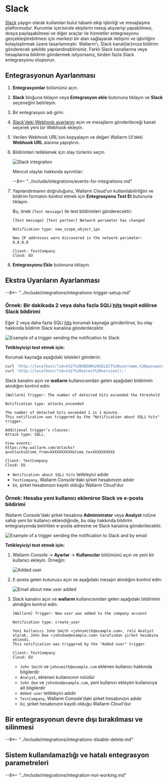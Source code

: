 # Slack

[Slack](https://slack.com/) yaygın olarak kullanılan bulut tabanlı ekip işbirliği ve mesajlaşma platformudur. Kurumlar içerisinde ekiplerin mesaj alışverişi yapabilmesi, dosya paylaşabilmesi ve diğer araçlar ile hizmetler entegrasyonu gerçekleştirebilmesi için merkezi bir alan sağlayarak iletişimi ve işbirliğini kolaylaştırmak üzere tasarlanmıştır. Wallarm'ı, Slack kanal(lar)ınıza bildirim gönderecek şekilde yapılandırabilirsiniz. Farklı Slack kanallarına veya hesaplarına bildirim göndermek istiyorsanız, birden fazla Slack entegrasyonu oluşturun.

## Entegrasyonun Ayarlanması

1. **Entegrasyonlar** bölümünü açın.
1. **Slack** bloğuna tıklayın veya **Entegrasyon ekle** butonuna tıklayın ve **Slack** seçeneğini belirleyin.
1. Bir entegrasyon adı girin.
1. [Slack'deki Webhook ayarlarını](https://my.slack.com/services/new/incoming-webhook/) açın ve mesajların gönderileceği kanalı seçerek yeni bir Webhook ekleyin.
1. Verilen Webhook URL'sini kopyalayın ve değeri Wallarm UI'deki **Webhook URL** alanına yapıştırın.
1. Bildirimleri tetiklemek için olay türlerini seçin.

    ![Slack integration](../../../images/user-guides/settings/integrations/add-slack-integration.png)

    Mevcut olaylar hakkında ayrıntılar:
      
    --8<-- "../include/integrations/events-for-integrations.md"

1. Yapılandırmanın doğruluğunu, Wallarm Cloud'un kullanılabilirliğini ve bildirim formatını kontrol etmek için **Entegrasyonu Test Et** butonuna tıklayın.

    Bu, önek `[Test message]` ile test bildirimleri gönderecektir:

    ```
    [Test message] [Test partner] Network perimeter has changed

    Notification type: new_scope_object_ips

    New IP addresses were discovered in the network perimeter:
    8.8.8.8

    Client: TestCompany
    Cloud: EU
    ```

1. **Entegrasyonu Ekle** butonuna tıklayın.

## Ekstra Uyarıların Ayarlanması

--8<-- "../include/integrations/integrations-trigger-setup.md"

### Örnek: Bir dakikada 2 veya daha fazla SQLi [hits](../../../glossary-en.md#hit) tespit edilirse Slack bildirimi

Eğer 2 veya daha fazla SQLi [hits](../../../glossary-en.md#hit) korumalı kaynağa gönderilirse, bu olay hakkında bildirim Slack kanalına gönderilecektir.

![Example of a trigger sending the notification to Slack](../../../images/user-guides/triggers/trigger-example1.png)

**Tetikleyiciyi test etmek için:**

Korumalı kaynağa aşağıdaki istekleri gönderin:

```bash
curl 'http://localhost/?id=1%27%20UNION%20SELECT%20username,%20password%20FROM%20users--<script>prompt(1)</script>'
curl 'http://localhost/?id=1%27%20select%20version();'
```

Slack kanalını açın ve **wallarm** kullanıcısından gelen aşağıdaki bildirimin alındığını kontrol edin:

```
[Wallarm] Trigger: The number of detected hits exceeded the threshold

Notification type: attacks_exceeded

The number of detected hits exceeded 1 in 1 minute.
This notification was triggered by the "Notification about SQLi hits" trigger.

Additional trigger’s clauses:
Attack type: SQLi.

View events:
https://my.wallarm.com/attacks?q=attacks&time_from=XXXXXXXXXX&time_to=XXXXXXXXXX

Client: TestCompany
Cloud: EU
```

* `Notification about SQLi hits` tetikleyici adıdır  
* `TestCompany`, Wallarm Console'daki şirket hesabınızın adıdır  
* `EU`, şirket hesabınızın kayıtlı olduğu Wallarm Cloud'dur

### Örnek: Hesaba yeni kullanıcı eklenirse Slack ve e-posta bildirimi

Wallarm Console'daki şirket hesabına **Administrator** veya **Analyst** rolüne sahip yeni bir kullanıcı eklendiğinde, bu olay hakkında bildirim entegrasyonda belirtilen e-posta adresine ve Slack kanalına gönderilecektir.

![Example of a trigger sending the notification to Slack and by email](../../../images/user-guides/triggers/trigger-example2.png)

**Tetikleyiciyi test etmek için:**

1. Wallarm Console → **Ayarlar** → **Kullanıcılar** bölümünü açın ve yeni bir kullanıcı ekleyin. Örneğin:

    ![Added user](../../../images/user-guides/settings/integrations/webhook-examples/adding-user.png)
2. E-posta gelen kutunuzu açın ve aşağıdaki mesajın alındığını kontrol edin:

    ![Email about new user added](../../../images/user-guides/triggers/test-new-user-email-message.png)
3. Slack kanalını açın ve **wallarm** kullanıcısından gelen aşağıdaki bildirimin alındığını kontrol edin:

    ```
    [Wallarm] Trigger: New user was added to the company account
    
    Notification type: create_user
    
    Yeni kullanıcı John Smith <johnsmith@example.com>, rolü Analyst olarak, John Doe <johndoe@example.com> tarafından şirket hesabına eklendi.
    This notification was triggered by the "Added user" trigger.

    Client: TestCompany
    Cloud: EU
    ```

    * `John Smith` ve `johnsmith@example.com` eklenen kullanıcı hakkında bilgilerdir  
    * `Analyst`, eklenen kullanıcının rolüdür  
    * `John Doe` ve `johndoe@example.com`, yeni kullanıcı ekleyen kullanıcıya ait bilgilerdir  
    * `Added user` tetikleyici adıdır  
    * `TestCompany`, Wallarm Console'daki şirket hesabınızın adıdır  
    * `EU`, şirket hesabınızın kayıtlı olduğu Wallarm Cloud'dur

## Bir entegrasyonun devre dışı bırakılması ve silinmesi

--8<-- "../include/integrations/integrations-disable-delete.md"

## Sistem kullanılamazlığı ve hatalı entegrasyon parametreleri

--8<-- "../include/integrations/integration-not-working.md"